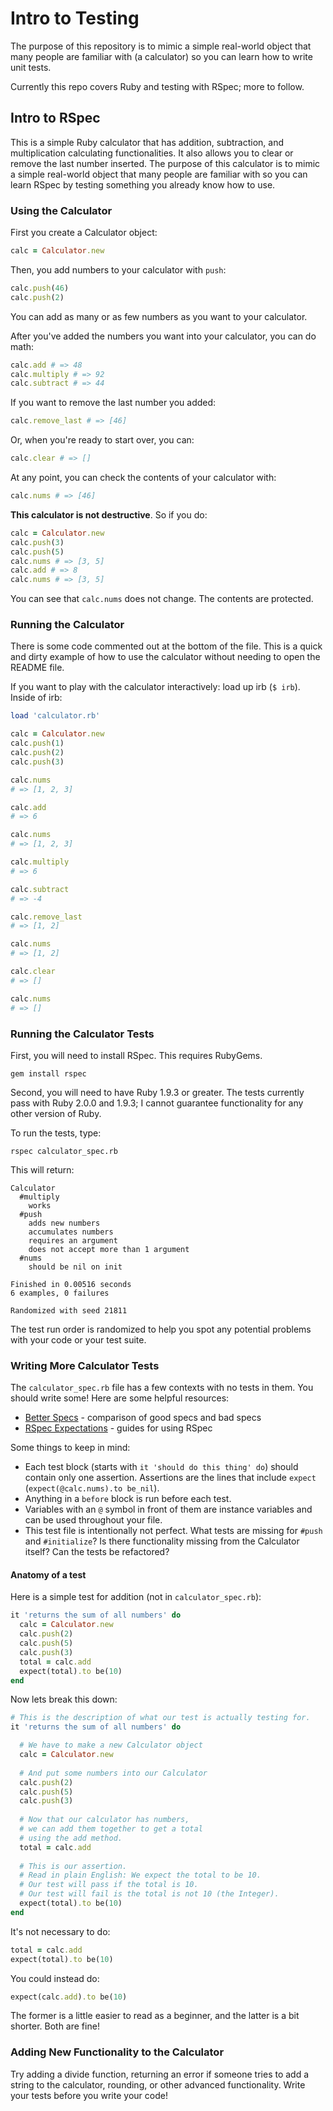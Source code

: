 # Intro to Testing

The purpose of this repository is to mimic a simple real-world object that many people are familiar with (a calculator) so you can learn how to write unit tests.

Currently this repo covers Ruby and testing with RSpec; more to follow.

## Intro to RSpec

This is a simple Ruby calculator that has addition, subtraction, and multiplication calculating functionalities. It also allows you to clear or remove the last number inserted. The purpose of this calculator is to mimic a simple real-world object that many people are familiar with so you can learn RSpec by testing something you already know how to use.

### Using the Calculator

First you create a Calculator object:

```ruby
calc = Calculator.new
```

Then, you add numbers to your calculator with `push`:

```ruby
calc.push(46)
calc.push(2)
```

You can add as many or as few numbers as you want to your calculator.

After you've added the numbers you want into your calculator, you can do math:

```ruby
calc.add # => 48
calc.multiply # => 92
calc.subtract # => 44
```

If you want to remove the last number you added:

```ruby
calc.remove_last # => [46]
```

Or, when you're ready to start over, you can:

```ruby
calc.clear # => []
```

At any point, you can check the contents of your calculator with:

```ruby
calc.nums # => [46]
```

**This calculator is not destructive**. So if you do:

```ruby
calc = Calculator.new
calc.push(3)
calc.push(5)
calc.nums # => [3, 5]
calc.add # => 8
calc.nums # => [3, 5]
```

You can see that `calc.nums` does not change. The contents are protected.

### Running the Calculator

There is some code commented out at the bottom of the file. This is a quick and dirty example of how to use the calculator without needing to open the README file.

If you want to play with the calculator interactively: load up irb (` $ irb `). Inside of irb:

```ruby
load 'calculator.rb'

calc = Calculator.new
calc.push(1)
calc.push(2)
calc.push(3)

calc.nums
# => [1, 2, 3]

calc.add
# => 6

calc.nums
# => [1, 2, 3]

calc.multiply
# => 6

calc.subtract
# => -4

calc.remove_last
# => [1, 2]

calc.nums
# => [1, 2]

calc.clear
# => []

calc.nums
# => []
```

### Running the Calculator Tests

First, you will need to install RSpec. This requires RubyGems.

```
gem install rspec
```

Second, you will need to have Ruby 1.9.3 or greater. The tests currently pass with Ruby 2.0.0 and 1.9.3; I cannot guarantee functionality for any other version of Ruby.

To run the tests, type:

```
rspec calculator_spec.rb
```

This will return:

```
Calculator
  #multiply
    works
  #push
    adds new numbers
    accumulates numbers
    requires an argument
    does not accept more than 1 argument
  #nums
    should be nil on init

Finished in 0.00516 seconds
6 examples, 0 failures

Randomized with seed 21811
```

The test run order is randomized to help you spot any potential problems with your code or your test suite.

### Writing More Calculator Tests

The `calculator_spec.rb` file has a few contexts with no tests in them. You should write some! Here are some helpful resources:

* [Better Specs](http://betterspecs.org/) - comparison of good specs and bad specs
* [RSpec Expectations](http://rubydoc.info/gems/rspec-expectations/frames) - guides for using RSpec

Some things to keep in mind:

* Each test block (starts with `it 'should do this thing' do`) should contain only one assertion. Assertions are the lines that include `expect` (`expect(@calc.nums).to be_nil`).
* Anything in a `before` block is run before each test.
* Variables with an `@` symbol in front of them are instance variables and can be used throughout your file.
* This test file is intentionally not perfect. What tests are missing for `#push` and `#initialize`? Is there functionality missing from the Calculator itself? Can the tests be refactored?

#### Anatomy of a test

Here is a simple test for addition (not in `calculator_spec.rb`):

```ruby
it 'returns the sum of all numbers' do
  calc = Calculator.new
  calc.push(2)
  calc.push(5)
  calc.push(3)
  total = calc.add
  expect(total).to be(10)
end
```

Now lets break this down:

```ruby
# This is the description of what our test is actually testing for.
it 'returns the sum of all numbers' do

  # We have to make a new Calculator object
  calc = Calculator.new
  
  # And put some numbers into our Calculator
  calc.push(2)
  calc.push(5)
  calc.push(3)
  
  # Now that our calculator has numbers,
  # we can add them together to get a total
  # using the add method.
  total = calc.add
  
  # This is our assertion.
  # Read in plain English: We expect the total to be 10.
  # Our test will pass if the total is 10.
  # Our test will fail is the total is not 10 (the Integer).
  expect(total).to be(10)
end
```

It's not necessary to do:

```ruby
total = calc.add
expect(total).to be(10)
```

You could instead do:

```ruby
expect(calc.add).to be(10)
```

The former is a little easier to read as a beginner, and the latter is a bit shorter. Both are fine!

### Adding New Functionality to the Calculator

Try adding a divide function, returning an error if someone tries to add a string to the calculator, rounding, or other advanced functionality. Write your tests before you write your code!
